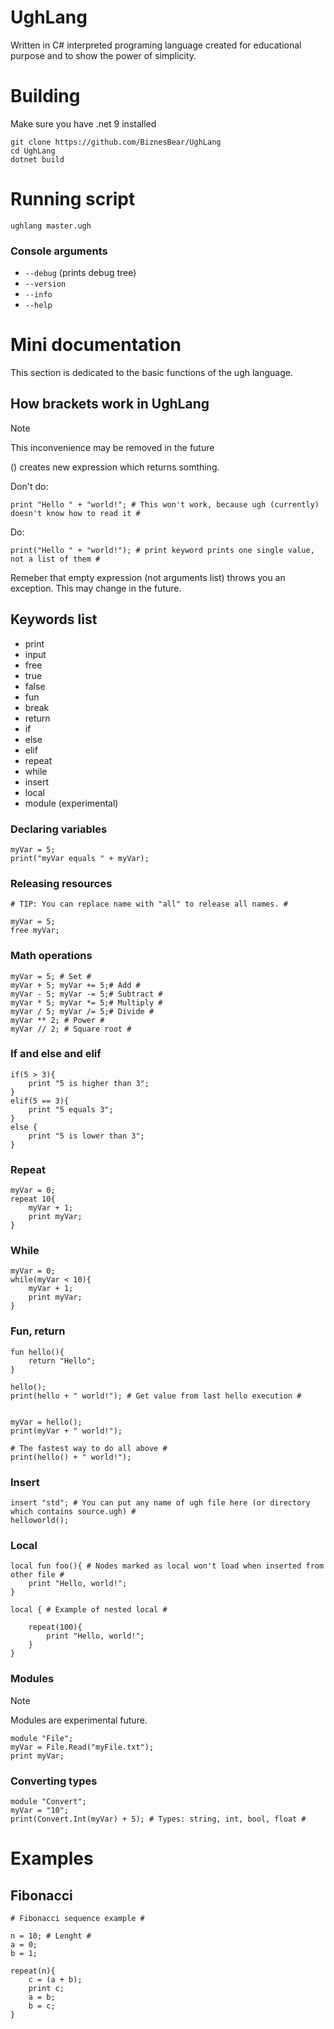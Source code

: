 # UghLang
Written in C# interpreted programing language created for educational purpose and to show the power of simplicity.

# Building
Make sure you have .net 9 installed
```
git clone https://github.com/BiznesBear/UghLang
cd UghLang
dotnet build
```

# Running script
```
ughlang master.ugh
```
### Console arguments
- `--debug` (prints debug tree)
- `--version`
- `--info`
- `--help`

# Mini documentation
This section is dedicated to the basic functions of the ugh language.

## How brackets work in UghLang
> [!NOTE]
> This inconvenience may be removed in the future

() creates new expression which returns somthing.

Don't do:
```
print "Hello " + "world!"; # This won't work, because ugh (currently) doesn't know how to read it #
```
Do:
```
print("Hello " + "world!"); # print keyword prints one single value, not a list of them # 
```
Remeber that empty expression (not arguments list) throws you an exception. This may change in the future.

## Keywords list
- print
- input
- free
- true
- false
- fun
- break
- return 
- if
- else
- elif
- repeat
- while
- insert
- local
- module (experimental)

### Declaring variables
```ugh
myVar = 5;
print("myVar equals " + myVar);
```

### Releasing resources
```ugh
# TIP: You can replace name with "all" to release all names. #

myVar = 5;
free myVar;
```

### Math operations
```ugh
myVar = 5; # Set #
myVar + 5; myVar += 5;# Add #
myVar - 5; myVar -= 5;# Subtract #
myVar * 5; myVar *= 5;# Multiply #
myVar / 5; myVar /= 5;# Divide #
myVar ** 2; # Power #
myVar // 2; # Square root #
```


### If and else and elif
```ugh
if(5 > 3){
	print "5 is higher than 3";
}
elif(5 == 3){
	print "5 equals 3";
}
else {
	print "5 is lower than 3";
}
```

### Repeat
```ugh
myVar = 0;
repeat 10{
	myVar + 1;
	print myVar;
}
```
### While
```ugh
myVar = 0;
while(myVar < 10){
	myVar + 1;
	print myVar;
}
```
### Fun, return
```ugh
fun hello(){
	return "Hello";
}

hello();
print(hello + " world!"); # Get value from last hello execution #


myVar = hello();
print(myVar + " world!");

# The fastest way to do all above #
print(hello() + " world!"); 
```

### Insert
```ugh
insert "std"; # You can put any name of ugh file here (or directory which contains source.ugh) #
helloworld(); 
```

### Local
```ugh
local fun foo(){ # Nodes marked as local won't load when inserted from other file # 
	print "Hello, world!";
} 

local { # Example of nested local #

	repeat(100){
		print "Hello, world!";
	}
}
```

### Modules 
> [!NOTE]
> Modules are experimental future.

```ugh
module "File";
myVar = File.Read("myFile.txt");
print myVar;
```

### Converting types
```ugh
module "Convert";
myVar = "10";
print(Convert.Int(myVar) + 5); # Types: string, int, bool, float #
```

# Examples
## Fibonacci
```ugh
# Fibonacci sequence example #

n = 10; # Lenght #
a = 0; 
b = 1;  

repeat(n){ 
    c = (a + b); 
    print c;  
    a = b;     
    b = c;     
}
```